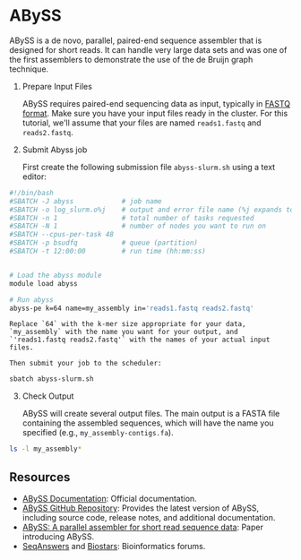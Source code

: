 # ABySS

ABySS is a de novo, parallel, paired-end sequence assembler that is designed for short reads. It can handle very large data sets and was one of the first assemblers to demonstrate the use of the de Bruijn graph technique. 

1. Prepare Input Files

    ABySS requires paired-end sequencing data as input, typically in [FASTQ format](https://compgenomr.github.io/book/fasta-and-fastq-formats.html). Make sure you have your input files ready in the cluster. For this tutorial, we'll assume that your files are named `reads1.fastq` and `reads2.fastq`.

2. Submit Abyss job

    First create the following submission file `abyss-slurm.sh` using a text editor:
```bash title="abyss-slurm.sh"
#!/bin/bash
#SBATCH -J abyss            # job name
#SBATCH -o log_slurm.o%j    # output and error file name (%j expands to jobID)
#SBATCH -n 1                # total number of tasks requested
#SBATCH -N 1                # number of nodes you want to run on
#SBATCH --cpus-per-task 48
#SBATCH -p bsudfq           # queue (partition)
#SBATCH -t 12:00:00         # run time (hh:mm:ss)


# Load the abyss module
module load abyss

# Run abyss
abyss-pe k=64 name=my_assembly in='reads1.fastq reads2.fastq'
```

    Replace `64` with the k-mer size appropriate for your data, `my_assembly` with the name you want for your output, and `'reads1.fastq reads2.fastq'` with the names of your actual input files. 

    Then submit your job to the scheduler:
```bash
sbatch abyss-slurm.sh
```

3. Check Output

    ABySS will create several output files. The main output is a FASTA file containing the assembled sequences, which will have the name you specified (e.g., `my_assembly-contigs.fa`).
```bash
ls -l my_assembly*
```

## Resources

- [ABySS Documentation](https://www.bcgsc.ca/abyss): Official documentation.
- [ABySS GitHub Repository](https://github.com/bcgsc/abyss): Provides the latest version of ABySS, including source code, release notes, and additional documentation.
- [ABySS: A parallel assembler for short read sequence data](https://genome.cshlp.org/content/19/6/1117): Paper introducing ABySS.
- [SeqAnswers](http://seqanswers.com/) and [Biostars](https://www.biostars.org/): Bioinformatics forums.


